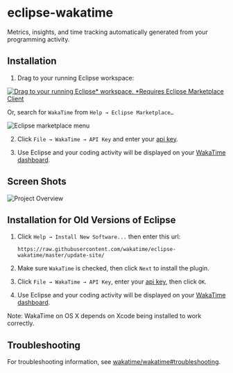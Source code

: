 # eclipse-wakatime

Metrics, insights, and time tracking automatically generated from your programming activity.


## Installation

1. Drag to your running Eclipse workspace:

[![Drag to your running Eclipse* workspace. *Requires Eclipse Marketplace Client](https://marketplace.eclipse.org/sites/all/themes/solstice/public/images/marketplace/btn-install.png)](http://marketplace.eclipse.org/marketplace-client-intro?mpc_install=1675077 "Drag to your running Eclipse* workspace. *Requires Eclipse Marketplace Client")

Or, search for `WakaTime` from `Help → Eclipse Marketplace…`

![Eclipse marketplace menu](https://wakatime.com/static/img/guides/eclipse-marketplace.png)

2. Click `File → WakaTime → API Key` and enter your [api key](https://wakatime.com/settings#apikey).

3. Use Eclipse and your coding activity will be displayed on your [WakaTime dashboard](https://wakatime.com).


## Screen Shots

![Project Overview](https://wakatime.com/static/img/ScreenShots/Screen-Shot-2016-03-21.png)


## Installation for Old Versions of Eclipse

1. Click `Help → Install New Software...` then enter this url:

    `https://raw.githubusercontent.com/wakatime/eclipse-wakatime/master/update-site/`

2. Make sure `WakaTime` is checked, then click `Next` to install the plugin.

3. Click `File → WakaTime → API Key`, enter your [api key](https://wakatime.com/settings#apikey), then click `OK`.

4. Use Eclipse and your coding activity will be displayed on your [WakaTime dashboard](https://wakatime.com).

Note: WakaTime on OS X depends on Xcode being installed to work correctly.


## Troubleshooting

For troubleshooting information, see [wakatime/wakatime#troubleshooting](https://github.com/wakatime/wakatime#troubleshooting).

